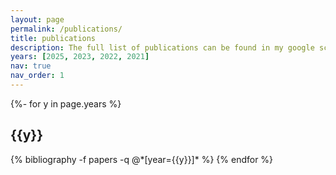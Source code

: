 ```yaml
---
layout: page
permalink: /publications/
title: publications
description: The full list of publications can be found in my google scholar profile. <a href="http://scholar.google.com/citations?user=CsJKBq4AAAAJ&hl=ko&oi=sra">SLINK</a>
years: [2025, 2023, 2022, 2021]
nav: true
nav_order: 1
---
```

<!-- _pages/publications.md -->
<div class="publications">

{%- for y in page.years %}
  <h2 class="year">{{y}}</h2>
  {% bibliography -f papers -q @*[year={{y}}]* %}
{% endfor %}

</div>
